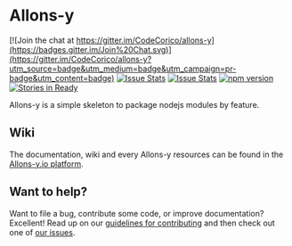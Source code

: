 # Allons-y

[![Join the chat at https://gitter.im/CodeCorico/allons-y](https://badges.gitter.im/Join%20Chat.svg)](https://gitter.im/CodeCorico/allons-y?utm_source=badge&utm_medium=badge&utm_campaign=pr-badge&utm_content=badge)
[![Issue Stats](http://issuestats.com/github/codecorico/allons-y/badge/issue)](http://issuestats.com/github/codecorico/allons-y)
[![Issue Stats](http://issuestats.com/github/codecorico/allons-y/badge/pr)](http://issuestats.com/github/codecorico/allons-y)
[![npm version](https://badge.fury.io/js/allons-y.svg)](https://badge.fury.io/js/allons-y)
[![Stories in Ready](https://badge.waffle.io/CodeCorico/allons-y.png?label=ready&title=Ready)](https://waffle.io/CodeCorico/allons-y)

Allons-y is a simple skeleton to package nodejs modules by feature.

## Wiki

The documentation, wiki and every Allons-y resources can be found in the [Allons-y.io platform](https://allons-y.io).

## Want to help?

Want to file a bug, contribute some code, or improve documentation? Excellent! Read up on our [guidelines for contributing](CONTRIBUTING.md) and then check out one of [our issues](https://github.com/CodeCorico/allons-y/issues).
